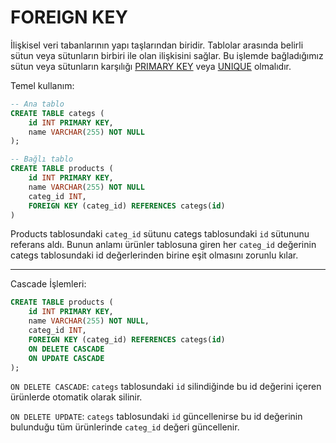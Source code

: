 # FOREIGN KEY

İlişkisel veri tabanlarının yapı taşlarından biridir. Tablolar arasında belirli sütun veya sütunların birbiri ile olan ilişkisini sağlar. Bu işlemde bağladığımız sütun veya sütunların karşılığı [PRIMARY KEY](./primarykey.md) veya [UNIQUE](./unique.md) olmalıdır. 

Temel kullanım:

```sql
-- Ana tablo
CREATE TABLE categs (
    id INT PRIMARY KEY,
    name VARCHAR(255) NOT NULL
);

-- Bağlı tablo
CREATE TABLE products (
    id INT PRIMARY KEY,
    name VARCHAR(255) NOT NULL
    categ_id INT,
    FOREIGN KEY (categ_id) REFERENCES categs(id)
)
```

Products tablosundaki `categ_id` sütunu categs tablosundaki `id` sütununu referans aldı. Bunun anlamı ürünler tablosuna giren her `categ_id` değerinin categs tablosundaki id değerlerinden birine eşit olmasını zorunlu kılar.

---
Cascade İşlemleri:

```sql
CREATE TABLE products (
    id INT PRIMARY KEY,
    name VARCHAR(255) NOT NULL,
    categ_id INT,
    FOREIGN KEY (categ_id) REFERENCES categs(id)
    ON DELETE CASCADE
    ON UPDATE CASCADE
);
```

`ON DELETE CASCADE`: `categs` tablosundaki `id` silindiğinde bu id değerini içeren ürünlerde otomatik olarak silinir.

`ON DELETE UPDATE`: `categs` tablosundaki `id` güncellenirse bu id değerinin bulunduğu tüm ürünlerinde `categ_id` değeri güncellenir.